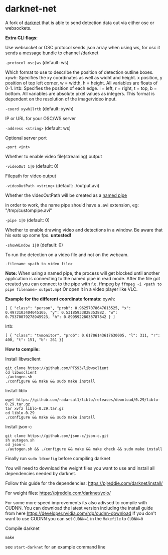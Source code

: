 darknet-net
===========

A fork of [darknet](https://github.com/pjreddie/darknet) that is able to send detection data out via either osc or websockets.

**Extra CLI flags:**

Use websocket or OSC protocol
sends json array when using ws, for osc it sends a message bundle to channel /darknet

`-protocol osc|ws` (default: ws)


Which format to use to describe the position of detection outline boxes.
xywh: Specifies the xy coordinates as well as widht and height. x position, y position of top left corner, w = width, h = height. All variables are floats of 0-1.
lrtb: Specifies the position of each edge. l = left, r = right, t = top, b = bottom. All variables are absolute pixel values as integers. This format is dependent on the resolution of the image/video input.

`-coord xywh|lrtb` (default: xywh)


IP or URL for your OSC/WS server

`-address <string>` (default: ws)


Optional server port

`-port <int>`


Whether to enable video file(streaming) output

`-videoOut 1|0` (default: 0)


Filepath for video output

`-videoOutPath <string>` (default: ./output.avi)


Whether the videoOutPath will be created as a [named pipe](http://www.linuxjournal.com/article/2156)

in order to work, the name pipe should have a .avi extension, eg: "/tmp/custompipe.avi"

`-pipe 1|0` (default: 0)


Whether to enable drawing video and detections in a window. Be aware that his eats up some fps.
**untested!**

`-showWindow 1|0` (default: 0)


To run the detection on a video file and not on the webcam.

`-filename <path to video file>` 


**Note:**
When using a named pipe, the process will get blocked until another application is connecting to the named pipe in read mode.
After the file got created you can connect to the pipe with f.e. ffmpeg by `ffmpeg -i <path to pipe filename> output.mp4`
Or open it in a video player like VLC.

**Example for the different coordinate formats:**
xywh:

```[ { "class": "person", "prob": 0.96257078647613525, "x": 0.4973103404045105, "y": 0.53185933828353882, "w": 0.75370079278945923, "h": 0.89959228038787842 } ]```

lrtb:

```[ { "class": "tvmonitor", "prob": 0.61706143617630005, "l": 311, "r": 400, "t": 151, "b": 261 }]```


**How to compile:**

Install libwsclient
```
git clone https://github.com/PTS93/libwsclient
cd libwsclient
./autogen.sh
./configure && make && sudo make install
```

Install liblo
```
wget https://github.com/radarsat1/liblo/releases/download/0.29/liblo-0.29.tar.gz
tar xvfz liblo-0.29.tar.gz
cd liblo-0.29
./configure && make && sudo make install
```

Install json-c
```
git clone https://github.com/json-c/json-c.git
sh autogen.sh
cd json-c
./autogen.sh && ./configure && make && make check && sudo make install
```

Finally run ```sudo ldconfig``` before compiling darknet

You will need to download the weight files you want to use and install all dependencies needed by darknet.

Follow this guide for the dependencies: https://pjreddie.com/darknet/install/

For weight files: https://pjreddie.com/darknet/yolo/

For some more speed improvements its also adivsed to compile with CUDNN.
You can download the latest version including the install guide from here https://developer.nvidia.com/rdp/cudnn-download
If you don't want to use CUDNN you can set `CUDNN=1` in the `Makefile` to `CUDNN=0`

Compile darknet
```
make
```

see `start-darknet` for an example command line
